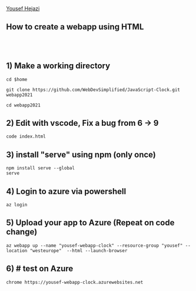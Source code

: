 [Yousef Hejazi](https://github.com/yousefhejazi)


## How to create a webapp using HTML
<br>
<br>

## 1) Make a working directory
```
cd $home

git clone https://github.com/WebDevSimplified/JavaScript-Clock.git webapp2021

cd webapp2021
```
## 2) Edit with vscode, Fix a bug from 6 -> 9
```
code index.html
```


## 3) install "serve" using npm (only once)

```
npm install serve --global
serve

```

## 4) Login to azure via powershell
```
az login

```

## 5)  Upload your app to Azure (Repeat on code change)
```
az webapp up --name "yousef-webapp-clock" --resource-group "yousef" --location "westeurope"  --html --launch-browser
```

## 6) # test on Azure
```
chrome https://yousef-webapp-clock.azurewebsites.net
```
